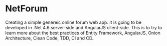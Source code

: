 # NetForum
Creating a simple genereic online forum web app. It is going to be developed in .Net 4.6 server-side and AngularJS client-side. This is to try to learn more about the best practices of Entity Framework, AngularJS, Onion Architecture, Clean Code, TDD, CI and CD.
